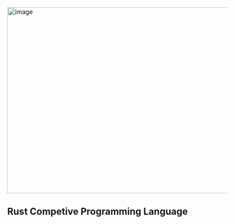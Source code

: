 <img width="1280" height="427" alt="image" src="https://github.com/user-attachments/assets/02a87b39-f06d-4e91-8d79-cd234a173746" />



## Rust Competive Programming Language






